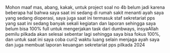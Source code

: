 Mohon maaf mas, abang, kakak, 
untuk project soal no 4b belum jadi karena beberapa hal bahwa saya saat ini sedang di rumah sakit menanti ayah saya yang sedang dioperasi, 
saya juga saat ini termasuk staf sekretariat pps yang saat ini sedang banyak sekali kegiatan dan laporan sehingga saya belum bisa 100% full untuk mengerjakan task dari dumbways,
insyaAllah pemilu pilkada akan selesai sebentar lagi sehingga saya bisa fokus 100%, dan untuk saat ini saya coba curi2 waktu luang selain menjaga ayah saya dan juga membuat laporan keuangan sekretariat pps pilkada 2024
